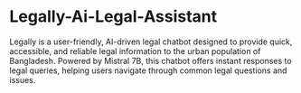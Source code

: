 # Legally-Ai-Legal-Assistant
Legally is a user-friendly, AI-driven legal chatbot designed to provide quick, accessible, and reliable legal information to the urban population of Bangladesh. Powered by Mistral 7B, this chatbot offers instant responses to legal queries, helping users navigate through common legal questions and issues.
